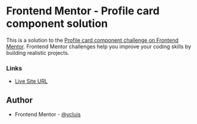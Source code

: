 # Frontend Mentor - Profile card component solution

This is a solution to the [Profile card component challenge on Frontend Mentor](https://www.frontendmentor.io/challenges/profile-card-component-cfArpWshJ). Frontend Mentor challenges help you improve your coding skills by building realistic projects.

### Links

- [Live Site URL](https://ycluis.github.io/ui-components/profile-card-component/)

## Author

- Frontend Mentor - [@ycluis](https://www.frontendmentor.io/profile/ycluis)
